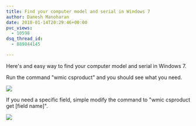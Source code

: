 ```yaml
---
title: Find your computer model and serial in Windows 7
author: Danesh Manoharan
date: 2010-01-14T20:29:46+00:00
pvc_views:
  - 10598
dsq_thread_id:
  - 889844145

---
```

Here's and easy way to find your computer model and serial in Windows 7. 

Run the command "wmic csproduct" and you should see what you need.

![](/wp-content/uploads/2010/01/windows.7.model_-450x67.png)

If you need a specific field, simple modify the command to "wmic csproduct get [field name]".

![](/wp-content/uploads/2010/01/windows.7.model_.field_-450x67.png)